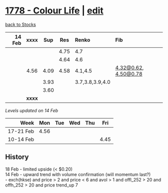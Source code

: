 # [1778 - Colour Life](https://alwinwoo.github.io/stocks/1778.html) | [edit](https://github.com/alwinwoo/alwinwoo.github.io/edit/master/stocks/1778.md)
[back to Stocks](https://alwinwoo.github.io/stocks.html)

| 14 Feb  | **xxxx**     | Sup   | Res   | Renko     | Fib
| ---:    | :---:        | :---: | :---: | :---      | :---
|         |              |       | 4.75  | 4.7
|         |              |       | 4.64  | 4.6
|         | 4.56         | 4.09  | 4.58  | 4.1,4.5   | 4.32@0.62, 4.50@0.78
|         |              | 3.93  |       | 3.7,3.8,3.9,4.0 
|         |              | 3.60  |       | 
|         | **xxxx**     |       |       |

*Levels updated on 14 Feb*

Week      | Mon   | Tue   | Wed   | Thu   | Fri   |
---:      | :---: | :---: | :---: | :---: | :---: |
17-21 Feb | 4.56  |
10-14 Feb |       |       |       |       | 4.45  |

## History
18 Feb - limited upside (< $0.20) <br>
14 Feb - upward trend with volume confirmation (will momentum last?) <br>- exch(hkse) and price > 2 and price < 6 and avol > 1 and offl_252 > 20 and offh_252 > 20 and price trend_up 7
